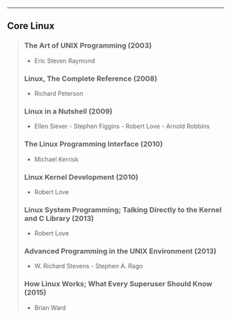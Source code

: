 ---
## Core Linux

> ### The Art of UNIX Programming (2003)
>   - Eric Steven Raymond
>
> ### Linux, The Complete Reference (2008)
>   - Richard Peterson
>   
> ### Linux in a Nutshell (2009)
>   - Ellen Siever - Stephen Figgins - Robert Love - Arnold Robbins
>
> ### The Linux Programming Interface (2010)
>   - Michael Kerrisk
>   
> ### Linux Kernel Development (2010)
>   - Robert Love
>
> ### Linux System Programming; Talking Directly to the Kernel and C Library (2013)
>   - Robert Love
> 
> ### Advanced Programming in the UNIX Environment (2013)
>   - W. Richard Stevens - Stephen A. Rago
> 
> ### How Linux Works; What Every Superuser Should Know (2015)
>   - Brian Ward

